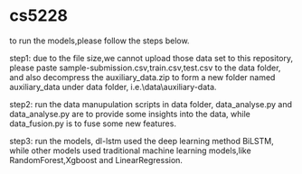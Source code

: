 # cs5228
to run the models,please follow the steps below.

step1:
due to the file size,we cannot upload those data set to this repository,
please paste sample-submission.csv,train.csv,test.csv to the data folder,
and also decompress the auxiliary_data.zip to form a new folder named auxiliary_data under data folder,
i.e.\data\auxiliary-data.

step2:
run the data manupulation scripts in data folder, 
data_analyse.py and data_analyse.py  are to provide some insights into the data,
while data_fusion.py is to fuse some new features.

step3:
run the models,
dl-lstm used the deep learning method BiLSTM,
while other models used traditional machine learning models,like RandomForest,Xgboost and LinearRegression.
